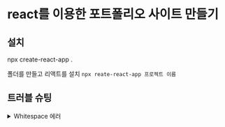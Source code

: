 # react를 이용한 포트폴리오 사이트 만들기

## 설치

npx create-react-app .

폴더를 만들고 리액트를 설치 `npx reate-react-app 프로젝트 이름`

## 트러블 슈팅

<details>
<summary>Whitespace 에러</summary>
유닉스 시스템에서는 한 줄의 끝이 LF(Line Feed)로 이루어지는 반면,
윈도우에서는 줄 하나가 CR(Carriage Return)와 LF(Line Feed), 즉 CRLF로 이루어지는데 Git이 이 둘 중 어느 쪽을 선택할지 혼란이 온 것입니다.   
   
해결방법   
git config --global core.autocrlf true // 시스템 전체에 적용   
git config core.autocrlf true // 해당 프로젝트에만 적용
   
</details>
